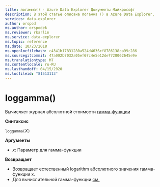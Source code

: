 ```yaml
---
title: логамма() - Azure Data Explorer Документы Майкрософт
description: В этой статье описана логамма () в Azure Data Explorer.
services: data-explorer
author: orspod
ms.author: orspodek
ms.reviewer: rkarlin
ms.service: data-explorer
ms.topic: reference
ms.date: 10/23/2018
ms.openlocfilehash: c4341b17831280a524d4636cf8786138ca99c286
ms.sourcegitcommit: 47a002b7032a05ef67c4e5e12de7720062645e9e
ms.translationtype: MT
ms.contentlocale: ru-RU
ms.lasthandoff: 04/15/2020
ms.locfileid: "81513113"
---
```

# <a name="loggamma"></a>loggamma()

Вычисляет журнал абсолютной стоимости [гамма-функции](https://en.wikipedia.org/wiki/Gamma_function)

**Синтаксис**

`loggamma(`*X*`)`

**Аргументы**

* *x*: Параметр для гамма-функции

**Возвращает**

* Возвращает естественный logarithm абсолютного значения гамма-функции x.
* Для вычислительной гамма-функции [см.](gammafunction.md)